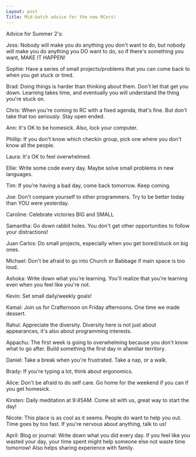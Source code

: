 ```yaml
---
Layout: post
Title: Mid-batch advice for the new RCers!
---
```


Advice for Summer 2's:

Jess: Nobody will make you do anything you don't want to do, but nobody will make you do anything you DO want to do, so if there's something you want, MAKE IT HAPPEN!

Sophie: Have a series of small projects/problems that you can come back to when you get stuck or tired.

Brad: Doing things is harder than thinking about them. Don't let that get you down. Learning takes time, and eventually you will understand the thing you're stuck on.

Chris: When you're coming to RC with a fixed agenda, that's fine. But don't take that too seriously. Stay open ended.

Ann: It's OK to be homesick. Also, lock your computer.

Phillip: If you don't know which checkin group, pick one where you don't know all the people.

Laura: It's OK to feel overwhelmed.

Ellie: Write some code every day. Maybe solve small problems in new languages.

Tim: If you're having a bad day, come back tomorrow. Keep coming.

Joe: Don't compare yourself to other programmers. Try to be better today than YOU were yesterday.

Caroline: Celebrate victories BIG and SMALL

Samantha: Go down rabbit holes. You don't get other opportunities to follow your distractions!

Juan Carlos: Do small projects, especially when you get bored/stuck on big ones.

Michael: Don't be afraid to go into Church or Babbage if main space is too loud.

Ashoka: Write down what you're learning. You'll realize that you're learning even when you feel like you're not.

Kevin: Set small daily/weekly goals!

Kamal: Join us for Crafternoon on Friday afternoons. One time we made dessert.

Rahul: Appreciate the diversity. Diversity here is not just about appearances, it's also about programming interests.

Appachu: The first week is going to overwhelming because you don't know what to go after. Build something the first day in afamiliar territory.

Daniel: Take a break when you're frustrated. Take a nap, or a walk.

Brady: If you're typing a lot, think about ergonomics.

Alice: Don't be afraid to do self care. Go home for the weekend if you can if you get homesick.

Kirsten: Daily meditation at 9:45AM. Come sit with us, great way to start the day!

Nicole: This place is as cool as it seems. People do want to help you out. Time goes by too fast. If you're nervous about anything, talk to us!

April: Blog or journal: Write down what you did every day. If you feel like you wasted your day, your time spent might help someone else not waste time tomorrow! Also helps sharing experience with family.


